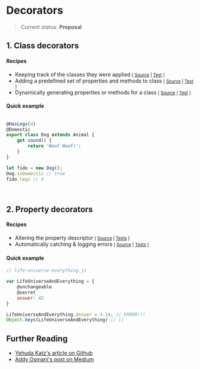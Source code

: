 # Decorators

> Current status: **Proposal**

## 1. Class decorators
#### Recipes

* Keeping track of the classes they were applied <small>[
 [Source](https://github.com/ameyms/esnext-sandbox/blob/master/src/decorators/class-decorators.js#L16) | [Test](https://github.com/ameyms/esnext-sandbox/blob/master/src/decorators/__tests__/class-decorators-test.js#L41-L54) ]</small>
* Adding a predefined set of properties and methods to class <small>[ [Source](https://github.com/ameyms/esnext-sandbox/blob/master/src/decorators/class-decorators.js#L17-L23) | [Test](https://github.com/ameyms/esnext-sandbox/blob/master/src/decorators/__tests__/class-decorators-test#L26-L39) ]</small>
* Dynamically generating properties or methods for a class <small>[ [Source](https://github.com/ameyms/esnext-sandbox/blob/master/src/decorators/class-decorators.js#L24) | [Test](https://github.com/ameyms/esnext-sandbox/blob/master/src/decorators/__tests__/class-decorators-test#L57-L85) ]</small>

#### Quick example
```js

@HasLegs(4)
@Domestic
export class Dog extends Animal {
    get sound() {
        return 'Woof Woof!';
    }
}

let fido = new Dog();
Dog.isDomestic // true
fido.legs // 4
```
<br/>

## 2. Property decorators
#### Recipes

* Altering the property descriptor <small>\[ [Source](https://github.com/ameyms/esnext-sandbox/blob/master/src/decorators/property-decorators.js#L3) | [Tests](https://github.com/ameyms/esnext-sandbox/blob/master/src/decorators/__tests__/property-decorators-test.js#L17-L19) \]</small>
* Automatically catching & logging errors <small>\[ [Source](https://github.com/ameyms/esnext-sandbox/blob/master/src/decorators/property-decorators.js#L6) | [Tests](https://github.com/ameyms/esnext-sandbox/blob/master/src/decorators/__tests__/property-decorators-test.js#L27-L49) \]</small>

#### Quick example
```js
// life-universe-everything.js

var LifeUniverseAndEverything = {
    @unchangeable
    @secret
    answer: 42
}

LifeUniverseAndEverything.answer = 3.14; // ERROR!!!
Object.keys(LifeUniverseAndEverything) // []


```

## Further Reading
- [Yehuda Katz's article on Github](https://github.com/wycats/javascript-decorators)
- [Addy Osmani's post on Medium](https://medium.com/google-developers/exploring-es7-decorators-76ecb65fb841)

<br/>
